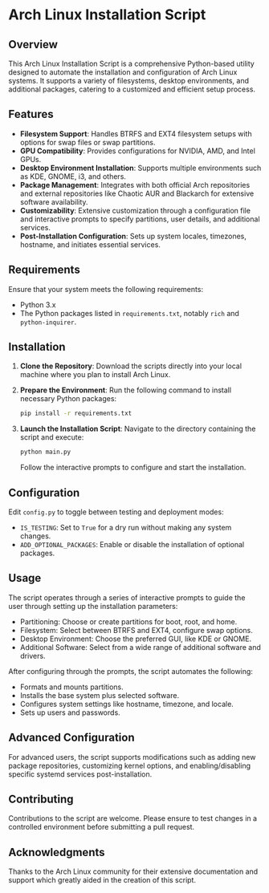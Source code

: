 # Arch Linux Installation Script

## Overview

This Arch Linux Installation Script is a comprehensive Python-based utility designed to automate the installation and configuration of Arch Linux systems. It supports a variety of filesystems, desktop environments, and additional packages, catering to a customized and efficient setup process.

## Features

- **Filesystem Support**: Handles BTRFS and EXT4 filesystem setups with options for swap files or swap partitions.
- **GPU Compatibility**: Provides configurations for NVIDIA, AMD, and Intel GPUs.
- **Desktop Environment Installation**: Supports multiple environments such as KDE, GNOME, i3, and others.
- **Package Management**: Integrates with both official Arch repositories and external repositories like Chaotic AUR and Blackarch for extensive software availability.
- **Customizability**: Extensive customization through a configuration file and interactive prompts to specify partitions, user details, and additional services.
- **Post-Installation Configuration**: Sets up system locales, timezones, hostname, and initiates essential services.

## Requirements

Ensure that your system meets the following requirements:
- Python 3.x
- The Python packages listed in `requirements.txt`, notably `rich` and `python-inquirer`.

## Installation

1. **Clone the Repository**:
   Download the scripts directly into your local machine where you plan to install Arch Linux.

2. **Prepare the Environment**:
   Run the following command to install necessary Python packages:
   ```bash
   pip install -r requirements.txt
   ```

3. **Launch the Installation Script**:
   Navigate to the directory containing the script and execute:
   ```bash
   python main.py
   ```
   Follow the interactive prompts to configure and start the installation.

## Configuration

Edit `config.py` to toggle between testing and deployment modes:
- `IS_TESTING`: Set to `True` for a dry run without making any system changes.
- `ADD_OPTIONAL_PACKAGES`: Enable or disable the installation of optional packages.

## Usage

The script operates through a series of interactive prompts to guide the user through setting up the installation parameters:
- Partitioning: Choose or create partitions for boot, root, and home.
- Filesystem: Select between BTRFS and EXT4, configure swap options.
- Desktop Environment: Choose the preferred GUI, like KDE or GNOME.
- Additional Software: Select from a wide range of additional software and drivers.

After configuring through the prompts, the script automates the following:
- Formats and mounts partitions.
- Installs the base system plus selected software.
- Configures system settings like hostname, timezone, and locale.
- Sets up users and passwords.

## Advanced Configuration

For advanced users, the script supports modifications such as adding new package repositories, customizing kernel options, and enabling/disabling specific systemd services post-installation.

## Contributing

Contributions to the script are welcome. Please ensure to test changes in a controlled environment before submitting a pull request.

## Acknowledgments

Thanks to the Arch Linux community for their extensive documentation and support which greatly aided in the creation of this script.

